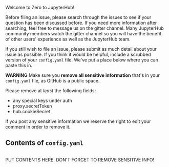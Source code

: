 Welcome to Zero to JupyterHub!

Before filing an issue, please search through the issues to see
if your question has been discussed before. If you
need more information after searching, feel
free to message us on the gitter channel. Many
JupyterHub community members watch the gitter channel
so you will have the benefit of other users' experience
as well as the JupyterHub team.

If you still wish to file an issue, please submit
as much detail about your issue as possible. If
you think it would be helpful, include a
scrubbed version of your `config.yaml` file. We've put
a place below where you can paste this in.

**WARNING**
Make sure you **remove all sensitive information** that's
in your `config.yaml` file, as GitHub is a public space.

Please remove at *least* the following fields:

* any special keys under auth
* proxy.secretToken
* hub.cookieSecret

If you post any sensitive information we reserve the
right to edit your comment in order to remove it.

## Contents of `config.yaml`

```
```
PUT CONTENTS HERE.
DON'T FORGET TO REMOVE SENSITIVE INFO!
```
```
